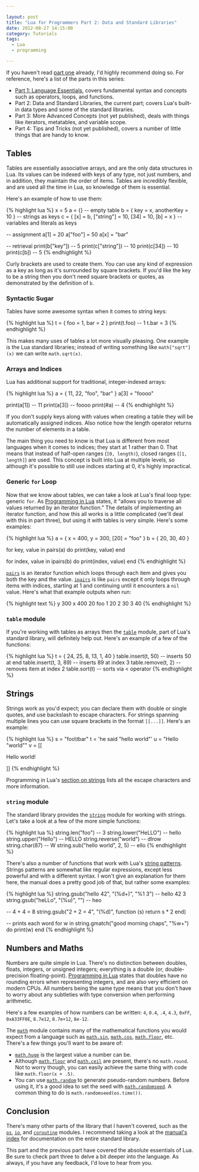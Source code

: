 ```yaml
---

layout: post
title: "Lua for Programmers Part 2: Data and Standard Libraries"
date: 2012-08-27 14:15:00
category: Tutorials
tags:
  - Lua
  - programming

---
```


If you haven't read [part one](/2012/08/27/lua-for-programmers-part-1) already, I'd highly recommend doing so. For reference, here's a list of the parts in this series:

* [Part 1: Language Essentials](/2012/08/27/lua-for-programmers-part-1), covers fundamental syntax and concepts such as operators, loops, and functions.
* Part 2: Data and Standard Libraries, the current part; covers Lua's built-in data types and some of the standard libraries.
* Part 3: More Advanced Concepts (not yet published), deals with things like iterators, metatables, and variable scope.
* Part 4: Tips and Tricks (not yet published), covers a number of little things that are handy to know.

## Tables

Tables are essentially associative arrays, and are the only data structures in Lua. Its values can be indexed with keys of any type, not just numbers, and in addition, they maintain the order of items. Tables are incredibly flexible, and are used all the time in Lua, so knowledge of them is essential.

Here's an example of how to use them:

{% highlight lua %}
x = 5
a = {} -- empty table
b = { key = x, anotherKey = 10 } -- strings as keys
c = { [x] = b, ["string"] = 10, [34] = 10, [b] = x } -- variables and literals as keys

-- assignment
a[1] = 20
a["foo"] = 50
a[x] = "bar"

-- retrieval
print(b["key"]) -- 5
print(c["string"]) -- 10
print(c[34]) -- 10
print(c[b]) -- 5
{% endhighlight %}

Curly brackets are used to create them. You can use any kind of expression as a key as long as it's surrounded by square brackets. If you'd like the key to be a string then you don't need square brackets or quotes, as demonstrated by the definition of `b`.

### Syntactic Sugar

Tables have some awesome syntax when it comes to string keys:

{% highlight lua %}
t = { foo = 1, bar = 2 }
print(t.foo) -- 1
t.bar = 3
{% endhighlight %}

This makes many uses of tables a lot more visually pleasing. One example is the Lua standard libraries; instead of writing something like `math["sqrt"](x)` we can write `math.sqrt(x)`.

### Arrays and Indices

Lua has additional support for traditional, integer-indexed arrays:

{% highlight lua %}
a = { 11, 22, "foo", "bar" }
a[3] = "foooo"

print(a[1]) -- 11
print(a[3]) -- foooo
print(#a) -- 4
{% endhighlight %}

If you don't supply keys along with values when creating a table they will be automatically assigned indices. Also notice how the length operator returns the number of elements in a table.

The main thing you need to know is that Lua is different from most languages when it comes to indices; they start at 1 rather than 0. That means that instead of half-open ranges (`[0, length)`), closed ranges (`[1, length]`) are used. This concept is built into Lua at multiple levels, so although it's possible to still use indices starting at 0, it's highly impractical.

### Generic `for` Loop

Now that we know about tables, we can take a look at Lua's final loop type: generic `for`. As [Programming in Lua](http://www.lua.org/pil/4.3.5.html) states, it "allows you to traverse all values returned by an iterator function." The details of implementing an iterator function, and how this all works is a little complicated (we'll deal with this in part three), but using it with tables is very simple. Here's some examples:

{% highlight lua %}
a = { x = 400, y = 300, [20] = "foo" }
b = { 20, 30, 40 }

for key, value in pairs(a) do
  print(key, value)
end

for index, value in ipairs(b) do
  print(index, value)
end
{% endhighlight %}

[`pairs`](http://www.lua.org/manual/5.1/manual.html#pdf-pairs) is an iterator function which loops through each item and gives you both the key and the value. [`ipairs`](http://www.lua.org/manual/5.1/manual.html#pdf-ipairs) is like `pairs` except it only loops through items with indices, starting at 1 and continuing until it encounters a `nil` value. Here's what that example outputs when run:

{% highlight text %}
y    300
x    400
20   foo
1    20
2    30
3    40
{% endhighlight %}

### `table` module

If you're working with tables as arrays then the [`table`](http://www.lua.org/manual/5.1/manual.html#5.5) module, part of Lua's standard library, will definitely help out. Here's an example of a few of the functions:

{% highlight lua %}
t = { 24, 25, 8, 13, 1, 40 }
table.insert(t, 50) -- inserts 50 at end
table.insert(t, 3, 89) -- inserts 89 at index 3
table.remove(t, 2) -- removes item at index 2
table.sort(t) -- sorts via < operator 
{% endhighlight %}

## Strings

Strings work as you'd expect; you can declare them with double or single quotes, and use backslash to escape characters. For strings spanning multiple lines you can use square brackets in the format `[[...]]`. Here's an example:

{% highlight lua %}
s = "foo\tbar"
t = 'he said "hello world"'
u = "Hello \"world\""
v = [[
<html>
  <body>
    <p>Hello world!</p>
  </body>
</html>
]]
{% endhighlight %}

Programming in Lua's [section on strings](http://www.lua.org/pil/2.4.html) lists all the escape characters and more information.

### `string` module

The standard library provides the [`string`](http://www.lua.org/manual/5.1/manual.html#5.4) module for working with strings. Let's take a look at a few of the more simple functions:

{% highlight lua %}
string.len("foo") -- 3
string.lower("HeLLO") -- hello
string.upper("Hello") -- HELLO
string.reverse("world") -- dlrow
string.char(87) -- W
string.sub("hello world", 2, 5) -- ello
{% endhighlight %}

There's also a number of functions that work with Lua's [string patterns](http://www.lua.org/manual/5.1/manual.html#5.4.1). Strings patterns are somewhat like regular expressions, except less powerful and with a different syntax. I won't give an explanation for them here, the manual does a pretty good job of that, but rather some examples:

{% highlight lua %}
string.gsub("hello 42", "(%d+)", "%1 3") -- hello 42 3
string.gsub("heLLo", "(%u)", "") -- heo

-- 4 + 4 = 8
string.gsub("2 + 2 = 4", "(%d)", function (s)
  return s * 2
end)

-- prints each word
for w in string.gmatch("good morning chaps", "%w+") do
  print(w)
end
{% endhighlight %}

## Numbers and Maths

Numbers are quite simple in Lua. There's no distinction between doubles, floats, integers, or unsigned integers; everything is a double (or, double-precision floating-point). [Programming in Lua](http://www.lua.org/pil/2.3.html) states that doubles have no rounding errors when representing integers, and are also very efficient on modern CPUs. All numbers being the same type means that you don't have to worry about any subtleties with type conversion when performing arithmetic.

Here's a few examples of how numbers can be written: `4`, `0.4`, `.4`, `4.3`, `0xFF`, `0xA33FF0E`, `8.7e12`, `8.7e+12`, `8e-12`.

The [`math`](http://www.lua.org/manual/5.1/manual.html#5.6) module contains many of the mathematical functions you would expect from a language such as [`math.sin`](http://www.lua.org/manual/5.1/manual.html#pdf-math.sin), [`math.cos`](http://www.lua.org/manual/5.1/manual.html#pdf-math.cos), [`math.floor`](http://www.lua.org/manual/5.1/manual.html#pdf-math.floor), etc. There's a few things you'll want to be aware of:

* [`math.huge`](http://www.lua.org/manual/5.1/manual.html#pdf-math.huge) is the largest value a number can be.
* Although [`math.floor`](http://www.lua.org/manual/5.1/manual.html#pdf-math.floor) and [`math.ceil`](http://www.lua.org/manual/5.1/manual.html#pdf-math.ceil) are present, there's no `math.round`. Not to worry though, you can easily achieve the same thing with code like `math.floor(x + .5)`.
* You can use [`math.random`](http://www.lua.org/manual/5.1/manual.html#pdf-math.random) to generate pseudo-random numbers. Before using it, it's a good idea to set the seed with [`math.randomseed`](http://www.lua.org/manual/5.1/manual.html#pdf-math.randomseed). A common thing to do is `math.randomseed(os.time())`.

## Conclusion

There's many other parts of the library that I haven't covered, such as the [`os`](http://www.lua.org/manual/5.1/manual.html#5.8), [`io`](http://www.lua.org/manual/5.1/manual.html#5.7), and [`coroutine`](http://www.lua.org/manual/5.1/manual.html#5.2) modules. I recommend taking a look at the [manual's index](http://www.lua.org/manual/5.1/index.html#index) for documentation on the entire standard library.

This part and the previous part have covered the absolute essentials of Lua. Be sure to check part three to delve a bit deeper into the language. As always, if you have any feedback, I'd love to hear from you.
